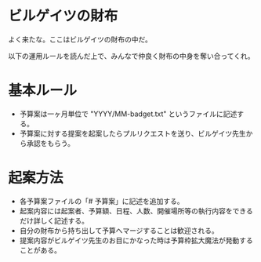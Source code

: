 ビルゲイツの財布
======

よく来たな。ここはビルゲイツの財布の中だ。

以下の運用ルールを読んだ上で、みんなで仲良く財布の中身を奪い合ってくれ。

# 基本ルール
* 予算案は一ヶ月単位で "YYYY/MM-badget.txt" というファイルに記述する。
* 予算案に対する提案を起案したらプルリクエストを送り、ビルゲイツ先生から承認をもらう。

# 起案方法
* 各予算案ファイルの「# 予算案」に記述を追加する。
* 起案内容には起案者、予算額、日程、人数、開催場所等の執行内容をできるだけ詳しく記述する。
* 自分の財布から持ち出して予算へマージすることは歓迎される。
* 提案内容がビルゲイツ先生のお目にかなった時は予算枠拡大魔法が発動することがある。
